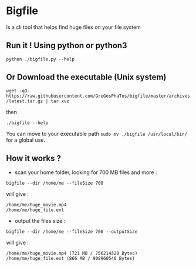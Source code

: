 
# Bigfile

Is a cli tool that helps find huge files on your file system


## Run it ! Using python or python3

`python ./bigfile.py --help`


## Or Download the executable (Unix system)

`wget -qO- https://raw.githubusercontent.com/GreGosPhaTos/bigfile/master/archives/latest.tar.gz | tar xvz`

then

`./bigfile --help`

You can move to your executable path `sudo mv ./bigfile /usr/local/bin/` for a global use.


## How it works ?

 - scan your home folder, looking for 700 MB files and more :

 `bigfile --dir /home/me --fileSize 700`

 will give :

 ```
 /home/me/huge_movie.mp4
 /home/me/huge_file.ext
 ```

 - output the files size :

 `bigfile --dir /home/me --fileSize 700 --outputSize`

 will give :

 ```
 /home/me/huge_movie.mp4 (721 MB / 756214320 Bytes)
 /home/me/huge_file.ext (866 MB / 908960540 Bytes)
 ```
